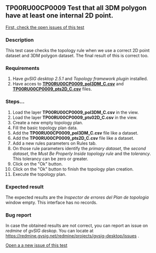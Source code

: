 ## TP00RU00CP0009 Test that all 3DM polygon have at least one internal 2D point.

[First, check the open issues of this test](https://redmine.gvsig.net/redmine/projects/gvsig-desktop/issues?utf8=%E2%9C%93&set_filter=1&f%5B%5D=status_id&op%5Bstatus_id%5D=o&f%5B%5D=subject&op%5Bsubject%5D=%7E&v%5Bsubject%5D%5B%5D=TP00RU00CP0009&f%5B%5D=&c%5B%5D=tracker&c%5B%5D=status&c%5B%5D=priority&c%5B%5D=subject&c%5B%5D=assigned_to&c%5B%5D=updated_on&group_by=)

### Description

This test case checks the topology rule when we use a correct 2D point dataset and 3DM polygon dataset. The final result of this is correct too.

### Requirements

1. Have *gvSIG desktop 2.5.1* and *Topology framework plugin* installed.
2. Have acces to [**TP00RU00CP0009_pol3DM_C.csv**]() and [**TP00RU00CP0009_pts2D_C.csv**]() files.

### Steps...

1. Load the layer **TP00RU00CP0009_pol3DM_C.csv** in the view.
2. Load the layer **TP00RU00CP0009_pts02D_C.csv** in the view.
3. Create a new empty topology plan.
4. Fill the basic topology plan data.
5. Add the **TP00RU00CP0009_pol3DM_C.csv** file like a dataset.
6. Add the **TP00RU00CP0009_pts2D_C.csv** file like a dataset.
7. Add a new rules parameters on Rules tab.
8. On those rule parameters identify the *primary dataset*, the *second dataset*, the *Must Be Properly Inside topology rule* and the *tolerancy*. This tolerancy can be zero or greater.
9. Click on the "Ok" button.
10. Click on the "Ok" button to finish the topology plan creation.
11. Execute the topology plan.

### Expected result

The expected results are the *Inspector de errores del Plan de topologia* window empty. This interface has no records.


### Bug report


In case the obtained results are not correct, you can report an issue on *redmine* of *gvSIG deskop*. You can locate at
https://redmine.gvsig.net/redmine/projects/gvsig-desktop/issues .

[Open a a new issue of this test](https://redmine.gvsig.net/redmine/projects/gvsig-desktop/issues/new?issue[subject]=TP00RU00CP0009+Test+that+all+3DM+polygon+have+at+least+one+internal+2D+point)